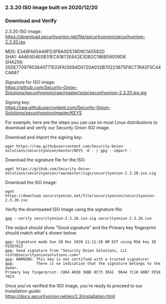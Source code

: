 ### 2.3.20 ISO image built on 2020/12/20

### Download and Verify

2.3.20 ISO image:  
https://download.securityonion.net/file/securityonion/securityonion-2.3.20.iso

MD5: E348FA65A46FD3FBA0D574D9C1A0582D  
SHA1: 4A6E6D4E0B31ECA1B72E642E3DB2C186B59009D6  
SHA256: 25DE77097903640771533FA13094D0720A032B70223875F8C77A92F5C44CA687 

Signature for ISO image:  
https://github.com/Security-Onion-Solutions/securityonion/raw/master/sigs/securityonion-2.3.20.iso.sig

Signing key:  
https://raw.githubusercontent.com/Security-Onion-Solutions/securityonion/master/KEYS  

For example, here are the steps you can use on most Linux distributions to download and verify our Security Onion ISO image.

Download and import the signing key:  
```
wget https://raw.githubusercontent.com/Security-Onion-Solutions/securityonion/master/KEYS -O - | gpg --import -  
```

Download the signature file for the ISO:  
```
wget https://github.com/Security-Onion-Solutions/securityonion/raw/master/sigs/securityonion-2.3.20.iso.sig
```

Download the ISO image:  
```
wget https://download.securityonion.net/file/securityonion/securityonion-2.3.20.iso
```

Verify the downloaded ISO image using the signature file:  
```
gpg --verify securityonion-2.3.20.iso.sig securityonion-2.3.20.iso
```

The output should show "Good signature" and the Primary key fingerprint should match what's shown below:
```
gpg: Signature made Sun 20 Dec 2020 11:11:28 AM EST using RSA key ID FE507013
gpg: Good signature from "Security Onion Solutions, LLC <info@securityonionsolutions.com>"
gpg: WARNING: This key is not certified with a trusted signature!
gpg:          There is no indication that the signature belongs to the owner.
Primary key fingerprint: C804 A93D 36BE 0C73 3EA1  9644 7C10 60B7 FE50 7013
```

Once you've verified the ISO image, you're ready to proceed to our Installation guide:  
https://docs.securityonion.net/en/2.3/installation.html
